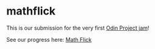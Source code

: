 # mathflick
This is our submission for the very first <a href="https://itch.io/jam/top-jam-1" target="_blank">Odin Project jam</a>!

See our progress here: <a href="https://Appletri.github.io/mathflick/" rel="nofollow">Math Flick</a>
